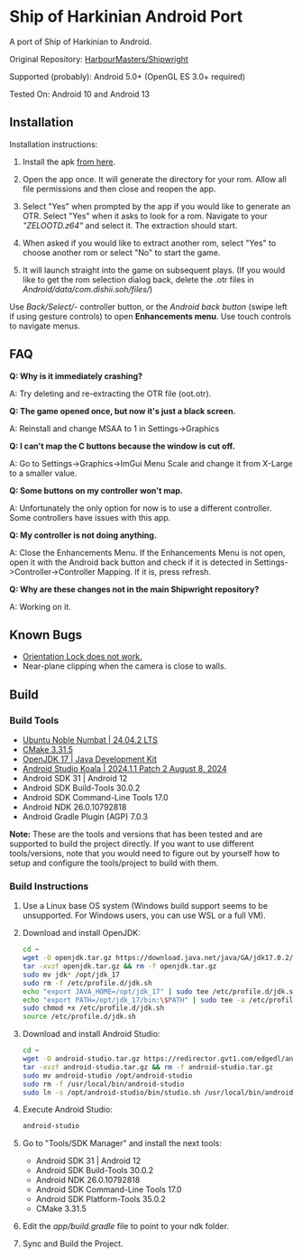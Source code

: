 # Ship of Harkinian Android Port

A port of Ship of Harkinian to Android.

Original Repository: [HarbourMasters/Shipwright](https://github.com/HarbourMasters/Shipwright)

Supported (probably): Android 5.0+ (OpenGL ES 3.0+ required)

Tested On: Android 10 and Android 13

## Installation

Installation instructions:

1. Install the apk [from here](https://github.com/Waterdish/Shipwright-Android/releases).

2. Open the app once. It will generate the directory for your rom. Allow all file permissions and then close and reopen the app.

3. Select "Yes" when prompted by the app if you would like to generate an OTR. Select "Yes" when it asks to look for a rom. Navigate to your *"ZELOOTD.z64"* and select it. The extraction should start.

4. When asked if you would like to extract another rom, select "Yes" to choose another rom or select "No" to start the game.

5. It will launch straight into the game on subsequent plays. (If you would like to get the rom selection dialog back, delete the .otr files in *Android/data/com.dishii.soh/files/*)

Use *Back/Select/-* controller button, or the *Android back button* (swipe left if using gesture controls) to open **Enhancements menu**. Use touch controls to navigate menus.

## FAQ

**Q: Why is it immediately crashing?**

A: Try deleting and re-extracting the OTR file (oot.otr).

**Q: The game opened once, but now it's just a black screen.**

A: Reinstall and change MSAA to 1 in Settings->Graphics

**Q: I can't map the C buttons because the window is cut off.**

A: Go to Settings->Graphics->ImGui Menu Scale and change it from X-Large to a smaller value.

**Q: Some buttons on my controller won't map.**

A: Unfortunately the only option for now is to use a different controller. Some controllers have issues with this app.

**Q: My controller is not doing anything.**

A: Close the Enhancements Menu. If the Enhancements Menu is not open, open it with the Android back button and check if it is detected in Settings->Controller->Controller Mapping. If it is, press refresh.

**Q: Why are these changes not in the main Shipwright repository?**

A: Working on it.

## Known Bugs

- [Orientation Lock does not work.](https://github.com/libsdl-org/SDL/issues/6090)
- Near-plane clipping when the camera is close to walls.

## Build

### Build Tools

- [Ubuntu Noble Numbat | 24.04.2 LTS](https://releases.ubuntu.com/noble/)
- [CMake 3.31.5](https://github.com/Kitware/CMake/releases)
- [OpenJDK 17 | Java Development Kit](https://jdk.java.net/archive/)
- [Android Studio Koala | 2024.1.1 Patch 2 August 8, 2024](https://developer.android.com/studio/archive)
- Android SDK 31 | Android 12
- Android SDK Build-Tools 30.0.2
- Android SDK Command-Line Tools 17.0
- Android NDK 26.0.10792818
- Android Gradle Plugin (AGP) 7.0.3

**Note:** These are the tools and versions that has been tested and are supported to build the project directly. If you want to use different tools/versions, note that you would need to figure out by yourself how to setup and configure the tools/project to build with them.

### Build Instructions

1. Use a Linux base OS system (Windows build support seems to be unsupported. For Windows users, you can use WSL or a full VM).

2. Download and install OpenJDK:

    ```bash
    cd ~
    wget -O openjdk.tar.gz https://download.java.net/java/GA/jdk17.0.2/dfd4a8d0985749f896bed50d7138ee7f/8/GPL/openjdk-17.0.2_linux-x64_bin.tar.gz
    tar -xvzf openjdk.tar.gz && rm -f openjdk.tar.gz
    sudo mv jdk* /opt/jdk_17
    sudo rm -f /etc/profile.d/jdk.sh
    echo "export JAVA_HOME=/opt/jdk_17" | sudo tee /etc/profile.d/jdk.sh
    echo "export PATH=/opt/jdk_17/bin:\$PATH" | sudo tee -a /etc/profile.d/jdk.sh
    sudo chmod +x /etc/profile.d/jdk.sh
    source /etc/profile.d/jdk.sh
    ```

3. Download and install Android Studio:

    ```bash
    cd ~
    wget -O android-studio.tar.gz https://redirector.gvt1.com/edgedl/android/studio/ide-zips/2024.1.1.13/android-studio-2024.1.1.13-linux.tar.gz
    tar -xvzf android-studio.tar.gz && rm -f android-studio.tar.gz
    sudo mv android-studio /opt/android-studio
    sudo rm -f /usr/local/bin/android-studio
    sudo ln -s /opt/android-studio/bin/studio.sh /usr/local/bin/android-studio
    ```

4. Execute Android Studio:

    ```bash
    android-studio
    ```

5. Go to "Tools/SDK Manager" and install the next tools:

    - Android SDK 31 | Android 12
    - Android SDK Build-Tools 30.0.2
    - Android NDK 26.0.10792818
    - Android SDK Command-Line Tools 17.0
    - Android SDK Platform-Tools 35.0.2
    - CMake 3.31.5

6. Edit the *app/build.gradle* file to point to your ndk folder.

7. Sync and Build the Project.
